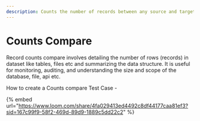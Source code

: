 ```yaml
---
description: Counts the number of records between any source and target datasets.
---
```


# Counts Compare

Record counts compare involves detailing the number of rows (records) in dataset like tables, files etc and summarizing the data structure. It is useful for monitoring, auditing, and understanding the size and scope of the database, file, api etc.

How to create a Counts compare Test Case -

{% embed url="https://www.loom.com/share/4fa029413ed4492c8df44177caa81ef3?sid=167c99f9-58f2-469d-89d9-1889c5dd22c2" %}

